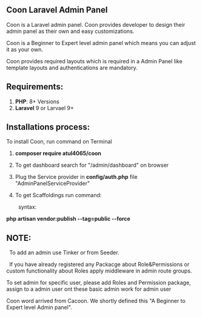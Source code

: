 ## Coon Laravel Admin Panel

Coon is a Laravel admin panel. Coon provides developer to design their admin panel as their own and easy customizations.


Coon is a Beginner to Expert level admin panel which means you can adjust it as your own.



Coon provides required layouts which is required in a Admin Panel like template layouts and authentications are mandatory.

##  Requirements:
1. **PHP**: 8+ Versions
2. **Laravel** 9 or Larvael 9+


## Installations process:

To install Coon, run command on Terminal

1. **composer require atul4065/coon**

2. To get dashboard search for "/admin/dashboard" on browser

3. Plug the Service provider in **config/auth.php** file  "AdminPanelServiceProvider"

4. To get Scaffoldings run command:
   
   &nbsp;
   syntax:
   
 **php artisan vendor:publish --tag=public --force**

## **NOTE:**

&nbsp;
To add an admin use Tinker or from Seeder.

&nbsp;
If you have already registered any Packacge about Role&Permissions or custom functionality about Roles apply middleware in admin route groups.

To set admin for specific user, please add Roles and Permission package, assign to a admin user ont these basic admin work for admin user

Coon word arrived from Cacoon. We shortly defined this "A Beginner to Expert level Admin panel".

